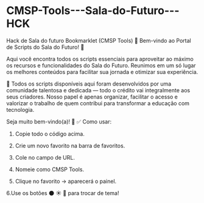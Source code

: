 # CMSP-Tools---Sala-do-Futuro---HCK
Hack de Sala do futuro Bookmarklet (CMSP Tools)
🎉 Bem-vindo ao Portal de Scripts do Sala do Futuro! 🚀

Aqui você encontra todos os scripts essenciais para aproveitar ao máximo os recursos e funcionalidades do Sala do Futuro. Reunimos em um só lugar os melhores conteúdos para facilitar sua jornada e otimizar sua experiência.

🔧 Todos os scripts disponíveis aqui foram desenvolvidos por uma comunidade talentosa e dedicada — todo o crédito vai integralmente aos seus criadores. Nosso papel é apenas organizar, facilitar o acesso e valorizar o trabalho de quem contribui para transformar a educação com tecnologia.

Seja muito bem-vindo(a)! 🚀
✅ Como usar:
1. Copie todo o código acima.

2. Crie um novo favorito na barra de favoritos.

3. Cole no campo de URL.

4. Nomeie como CMSP Tools.

5. Clique no favorito → aparecerá o painel.

6.Use os botões 🌑 ☀️ 🌈 para trocar de tema!

